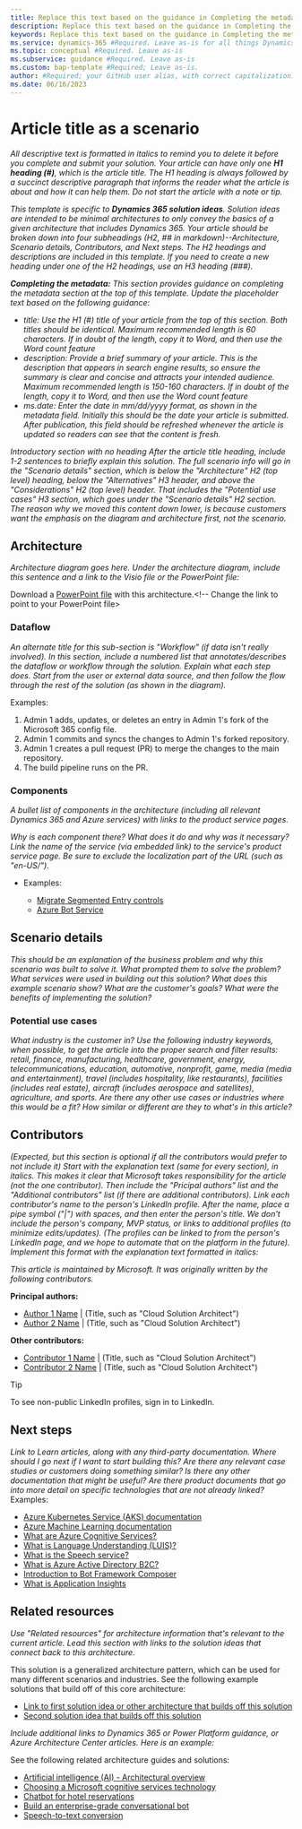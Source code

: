 ```yaml
---
title: Replace this text based on the guidance in Completing the metadata under the Article Title section.   
description: Replace this text based on the guidance in Completing the metadata under the Article Title section.
keywords: Replace this text based on the guidance in Completing the metadata under the Article Title section.
ms.service: dynamics-365 #Required. Leave as-is for all things Dynamics 365, but change to dccp for DCCP content.
ms.topic: conceptual #Required. Leave as-is
ms.subservice: guidance #Required. Leave as-is
ms.custom: bap-template #Required; Leave as-is.
author: #Required; your GitHub user alias, with correct capitalization. 
ms.date: 06/16/2023
---
```


# Article title as a scenario

*All descriptive text is formatted in italics to remind you to delete it before you complete and submit your solution. Your article can have only one **H1 heading (#)**, which is the article title. The H1 heading is always followed by a succinct descriptive paragraph that informs the reader what the article is about and how it can help them. Do not start the article with a note or tip.*

*This template is specific to **Dynamics 365 solution ideas**. Solution ideas are intended to be minimal architectures to only convey the basics of a given architecture that includes Dynamics 365.  Your article should be broken down into four subheadings (H2, ## in markdown)--Architecture, Scenario details, Contributors, and Next steps. The H2 headings and descriptions are included in this template. If you need to create a new heading under one of the H2 headings, use an H3 heading (###).*

***Completing the metadata:***
*This section provides guidance on completing the metadata section at the top of this template. Update the placeholder text based on the following guidance:*

- *title: Use the H1 (#) title of your article from the top of this section. Both titles should be identical. Maximum recommended length is 60 characters. If in doubt of the length, copy it to Word, and then use the Word count feature*
- *description: Provide a brief summary of your article. This is the description that appears in search engine results, so ensure the summary is clear and concise and attracts your intended audience. Maximum recommended length is 150-160 characters. If in doubt of the length, copy it to Word, and then use the Word count feature*
- *ms.date: Enter the date in mm/dd/yyyy format, as shown in the metadata field. Initially this should be the date your article is submitted. After publication, this field should be refreshed whenever the article is updated so readers can see that the content is fresh.*

*Introductory section with no heading*
*After the article title heading, include 1-2 sentences to briefly explain this solution. The full scenario info will go in the "Scenario details" section, which is below the "Architecture" H2 (top level) heading, below the "Alternatives" H3 header, and above the "Considerations" H2 (top level) header. That includes the "Potential use cases" H3 section, which goes under the "Scenario details" H2 section. The reason why we moved this content down lower, is because customers want the emphasis on the diagram and architecture first, not the scenario.*

## Architecture

*Architecture diagram goes here. Under the architecture diagram, include this sentence and a link to the Visio file or the PowerPoint file:*

Download a [PowerPoint file](https://github.com/microsoft/dynamics365patternspractices/) with this architecture.<!-- Change the link to point to your PowerPoint file>

### Dataflow

*An alternate title for this sub-section is "Workflow" (if data isn't really involved).*
*In this section, include a numbered list that annotates/describes the dataflow or workflow through the solution. Explain what each step does. Start from the user or external data source, and then follow the flow through the rest of the solution (as shown in the diagram).*

Examples:

1. Admin 1 adds, updates, or deletes an entry in Admin 1's fork of the Microsoft 365 config file.
2. Admin 1 commits and syncs the changes to Admin 1's forked repository.
3. Admin 1 creates a pull request (PR) to merge the changes to the main repository.
4. The build pipeline runs on the PR.

### Components

*A bullet list of components in the architecture (including all relevant Dynamics 365 and Azure services) with links to the product service pages.*  

*Why is each component there?*
*What does it do and why was it necessary?*
*Link the name of the service (via embedded link) to the service's product service page. Be sure to exclude the localization part of the URL (such as "en-US/").*

- Examples:

  - [Migrate Segmented Entry controls](https://learn.microsoft.com/dynamics365/fin-ops-core/dev-itpro/financial/segmented-entry-control-conversion)
  - [Azure Bot Service](https://azure.microsoft.com/services/bot-service)

## Scenario details

*This should be an explanation of the business problem and why this scenario was built to solve it.*
*What prompted them to solve the problem?*
*What services were used in building out this solution?*
*What does this example scenario show? What are the customer's goals?*
*What were the benefits of implementing the solution?*

### Potential use cases

*What industry is the customer in? Use the following industry keywords, when possible, to get the article into the proper search and filter results: retail, finance, manufacturing, healthcare, government, energy, telecommunications, education, automotive, nonprofit, game, media (media and entertainment), travel (includes hospitality, like restaurants), facilities (includes real estate), aircraft (includes aerospace and satellites), agriculture, and sports.* 
*Are there any other use cases or industries where this would be a fit?*
*How similar or different are they to what's in this article?*

## Contributors

*(Expected, but this section is optional if all the contributors would prefer to not include it)*
*Start with the explanation text (same for every section), in italics. This makes it clear that Microsoft takes responsibility for the article (not the one contributor). Then include the "Pricipal authors" list and the "Additional contributors" list (if there are additional contributors). Link each contributor's name to the person's LinkedIn profile. After the name, place a pipe symbol ("|") with spaces, and then enter the person's title. We don't include the person's company, MVP status, or links to additional profiles (to minimize edits/updates). (The profiles can be linked to from the person's LinkedIn page, and we hope to automate that on the platform in the future). Implement this format with the explanation text formatted in italics:*

*This article is maintained by Microsoft. It was originally written by the following contributors.*

**Principal authors:**

- [Author 1 Name](http://linkedin.com/ProfileURL) | (Title, such as "Cloud Solution Architect")
- [Author 2 Name](http://linkedin.com/ProfileURL) | (Title, such as "Cloud Solution Architect")

**Other contributors:**  

- [Contributor 1 Name](http://linkedin.com/ProfileURL) | (Title, such as "Cloud Solution Architect")
- [Contributor 2 Name](http://linkedin.com/ProfileURL) | (Title, such as "Cloud Solution Architect")

> [!TIP]
> To see non-public LinkedIn profiles, sign in to LinkedIn.

## Next steps

*Link to Learn articles, along with any third-party documentation.*
*Where should I go next if I want to start building this?*
*Are there any relevant case studies or customers doing something similar?*
*Is there any other documentation that might be useful? Are there product documents that go into more detail on specific technologies that are not already linked?*
Examples:

- [Azure Kubernetes Service (AKS) documentation](/azure/aks)
- [Azure Machine Learning documentation](/azure/machine-learning)
- [What are Azure Cognitive Services?](/azure/cognitive-services/what-are-cognitive-services)
- [What is Language Understanding (LUIS)?](/azure/cognitive-services/luis/what-is-luis)
- [What is the Speech service?](/azure/cognitive-services/speech-service/overview)
- [What is Azure Active Directory B2C?](/azure/active-directory-b2c/overview)
- [Introduction to Bot Framework Composer](/composer/introduction)
- [What is Application Insights](/azure/azure-monitor/app/app-insights-overview)

## Related resources

*Use "Related resources" for architecture information that's relevant to the current article. Lead this section with links to the solution ideas that connect back to this architecture.*

This solution is a generalized architecture pattern, which can be used for many different scenarios and industries. See the following example solutions that build off of this core architecture:

- [Link to first solution idea or other architecture that builds off this solution](filepath.yml)
- [Second solution idea that builds off this solution](filepath.yml)

*Include additional links to Dynamics 365 or Power Platform guidance, or Azure Architecture Center articles. Here is an example:*

See the following related architecture guides and solutions:

- [Artificial intelligence (AI) - Architectural overview](/azure/architecture/data-guide/big-data/ai-overview)
- [Choosing a Microsoft cognitive services technology](/azure/architecture/data-guide/technology-choices/cognitive-services)
- [Chatbot for hotel reservations](/azure/architecture/example-scenario/ai/commerce-chatbot)
- [Build an enterprise-grade conversational bot](/azure/architecture/reference-architectures/ai/conversational-bot)
- [Speech-to-text conversion](/azure/architecture/reference-architectures/ai/speech-ai-ingestion)  
